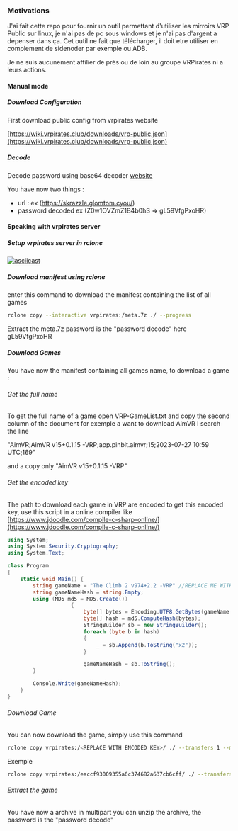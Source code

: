 ### Motivations
J'ai fait cette repo pour fournir un outil permettant d'utiliser les mirroirs VRP Public sur linux, je n'ai pas de pc sous windows et je n'ai pas d'argent a depenser dans ça. Cet outil ne fait que télécharger, il doit etre utiliser en complement de sidenoder par exemple ou ADB.

Je ne suis aucunement affilier de près ou de loin au groupe VRPirates ni a leurs actions. 
#### Manual mode
##### Download Configuration
First download public config from vrpirates website

[https://wiki.vrpirates.club/downloads/vrp-public.json](https://wiki.vrpirates.club/downloads/vrp-public.json)

##### Decode
Decode password using base64 decoder [website](https://www.base64decode.org/)

You have now two things : 
- url : ex (https://skrazzle.glomtom.cyou/)
- password decoded ex (Z0w1OVZmZ1B4b0hS => gL59VfgPxoHR)

#### Speaking with vrpirates server
##### Setup vrpirates server in rclone
[![asciicast](https://asciinema.org/a/617808.svg)](https://asciinema.org/a/617808)
##### Download manifest using rclone
enter this command to download the manifest containing the list of all games
```sh
rclone copy --interactive vrpirates:/meta.7z ./ --progress 
```
Extract the meta.7z password is the "password decode" here gL59VfgPxoHR
##### Download Games
You have now the manifest containing all games name, to download a game : 
###### Get the full name
To get the full name of a game open VRP-GameList.txt
and copy the second column of the document for exemple
a want to download AimVR I search the line 

"AimVR;AimVR v15+0.1.15 -VRP;app.pinbit.aimvr;15;2023-07-27 10:59 UTC;169" 

and a copy only "AimVR v15+0.1.15 -VRP"

###### Get the encoded key
The path to download each game in VRP are encoded to get this encoded key, use this script in a online compiler like [https://www.jdoodle.com/compile-c-sharp-online/](https://www.jdoodle.com/compile-c-sharp-online/)
```c#
using System;
using System.Security.Cryptography;
using System.Text;

class Program
{
    static void Main() {
        string gameName = "The Climb 2 v974+2.2 -VRP" //REPLACE ME WITH THE FULL NAME;
        string gameNameHash = string.Empty;
        using (MD5 md5 = MD5.Create())
                    {
                        byte[] bytes = Encoding.UTF8.GetBytes(gameName + "\n");
                        byte[] hash = md5.ComputeHash(bytes);
                        StringBuilder sb = new StringBuilder();
                        foreach (byte b in hash)
                        {
                            _ = sb.Append(b.ToString("x2"));
                        }

                        gameNameHash = sb.ToString();
        }

        Console.Write(gameNameHash);
    }
}
```

###### Download Game
You can now download the game, simply use this command
```sh
rclone copy vrpirates:/<REPLACE WITH ENCODED KEY>/ ./ --transfers 1 --multi-thread-streams 0 --progress --rc
```
Exemple
```sh
rclone copy vrpirates:/eaccf93009355a6c374682a637cb6cff/ ./ --transfers 1 --multi-thread-streams 0 --progress --rc
```
###### Extract the game
You have now a archive in multipart you can unzip the archive, the password is the "password decode"
